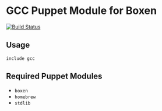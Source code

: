# GCC Puppet Module for Boxen

[![Build Status](https://travis-ci.org/boxen/puppet-gcc.svg?branch=master)](https://travis-ci.org/boxen/puppet-gcc)

## Usage

```puppet
include gcc
```

## Required Puppet Modules

* `boxen`
* `homebrew`
* `stdlib`

